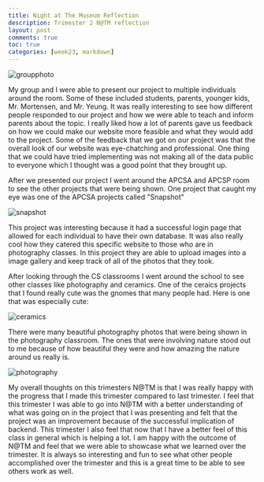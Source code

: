 ```yaml
---
title: Night at The Museum Reflection
description: Trimester 2 N@TM reflection
layout: post
comments: true
toc: true
categories: [week23, markdown]
---
```


![groupphoto](https://cdn.discordapp.com/attachments/806618712056528906/1079992125103550545/FullSizeRender.jpg)

My group and I were able to present our project to multiple individuals around the room. Some of these included students, parents, younger kids, Mr. Mortensen, and Mr. Yeung. It was really interesting to see how different people responded to our project and how we were able to teach and inform parents about the topic. I really liked how a lot of parents gave us feedback on how we could make our website more feasible and what they would add to the project. Some of the feedback that we got on our project was that the overall look of our website was eye-chatching and professional. One thing that we could have tried implementing was not making all of the data public to everyone which I thought was a good point that they brought up. 

After we presented our project I went around the APCSA and APCSP room to see the other projects that were being shown. One project that caught my eye was one of the APCSA projects called "Snapshot"

![snapshot](https://cdn.discordapp.com/attachments/806618712056528906/1079995516424830987/IMG_7726.jpg)

This project was interesting because it had a successful login page that allowed for each individual to have their own database. It was also really cool how they catered this specific website to those who are in photography classes. In this project they are able to upload images into a image gallery and keep track of all of the photos that they took. 

After looking through the CS classrooms I went around the school to see other classes like photography and ceramics. One of the ceraics projects that I found really cute was the gnomes that many people had. Here is one that was especially cute:

![ceramics](https://cdn.discordapp.com/attachments/806618712056528906/1079996529810620436/IMG_7730.jpg)

There were many beautiful photography photos that were being shown in the photography classroom. The ones that were involving nature stood out to me because of how beautiful they were and how amazing the nature around us really is.

![photography](https://cdn.discordapp.com/attachments/806618712056528906/1079996556188594257/IMG_7725.jpg)

My overall thoughts on this trimesters N@TM is that I was really happy with the progress that I made this trimester compared to last trimester. I feel that this trimester I was able to go into N@TM with a better understanding of what was going on in the project that I was presenting and felt that the project was an improvement because of the successful implication of backend. This trimester I also feel that now that I have a better feel of this class in general which is helping a lot. I am happy with the outcome of N@TM and feel that we were able to showcase what we learned over the trimester. It is always so interesting and fun to see what other people accomplished over the trimester and this is a great time to be able to see others work as well. 